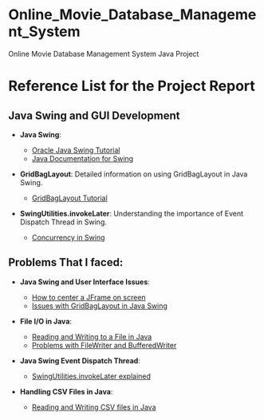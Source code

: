 # Online_Movie_Database_Management_System
Online Movie Database Management System Java Project  

# Reference List for the Project Report 

## Java Swing and GUI Development
- **Java Swing**:
  - [Oracle Java Swing Tutorial](https://docs.oracle.com/javase/tutorial/uiswing/)
  - [Java Documentation for Swing](https://docs.oracle.com/javase/8/docs/api/javax/swing/package-summary.html)

- **GridBagLayout**: Detailed information on using GridBagLayout in Java Swing.
  - [GridBagLayout Tutorial](https://docs.oracle.com/javase/tutorial/uiswing/layout/gridbag.html)

- **SwingUtilities.invokeLater**: Understanding the importance of Event Dispatch Thread in Swing.
  - [Concurrency in Swing](https://docs.oracle.com/javase/tutorial/uiswing/concurrency/)

## Problems That I faced:
- **Java Swing and User Interface Issues**:
  - [How to center a JFrame on screen](https://stackoverflow.com/questions/144892/how-to-center-a-window-in-java)
  - [Issues with GridBagLayout in Java Swing](https://stackoverflow.com/questions/tagged/gridbaglayout)

- **File I/O in Java**:
  - [Reading and Writing to a File in Java](https://stackoverflow.com/questions/2885173/how-do-i-create-a-file-and-write-to-it-in-java)
  - [Problems with FileWriter and BufferedWriter](https://stackoverflow.com/questions/tagged/filewriter+java)

- **Java Swing Event Dispatch Thread**:
  - [SwingUtilities.invokeLater explained](https://stackoverflow.com/questions/22534356/java-swingutilities-invokelater-explained)

- **Handling CSV Files in Java**:
  - [Reading and Writing CSV files in Java](https://stackoverflow.com/questions/200609/java-csv-file-easy-read-write)